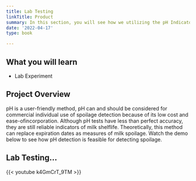 ```yaml
---
title: Lab Testing
linkTitle: Product
summary: In this section, you will see how we utilizing the pH Indicators as a measure of spoilage.
date: '2022-04-17'
type: book

---
```


## What you will learn

- Lab Experiment

## Project Overview

pH is a user-friendly method, pH can and should be considered for commercial individual use of spoilage detection because of its low cost and ease-ofincorporation. Although pH tests have less than perfect accuracy, they are still reliable indicators of milk shelflife. Theoretically, this method can replace expiration dates as measures of milk spoilage. Watch the demo below to see how pH detection is feasible for detecting spoilage.

## Lab Testing...
{{< youtube k4GmCrT_9TM >}}
